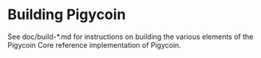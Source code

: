Building Pigycoin
================

See doc/build-*.md for instructions on building the various
elements of the Pigycoin Core reference implementation of Pigycoin.
